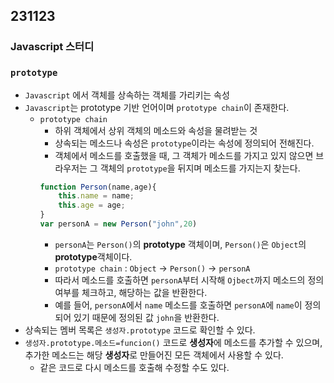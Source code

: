 ## 231123
### Javascript 스터디

### `prototype`
- `Javascript` 에서 객체를 상속하는 객체를 가리키는 속성
- `Javascript`는 prototype 기반 언어이며 `prototype chain`이 존재한다.
    * `prototype chain`
        - 하위 객체에서 상위 객체의 메소드와 속성을 물려받는 것
        - 상속되는 메소드나 속성은 `prototype`이라는 속성에 정의되어 전해진다.
        - 객체에서 메소드를 호출했을 때, 그 객체가 메소드를 가지고 있지 않으면 브라우저는 그 객체의 `prototype`을 뒤지며 메소드를 가지는지 찾는다.
        ```js
        function Person(name,age){
            this.name = name;
            this.age = age;
        }
        var personA = new Person("john",20)
        ```
        - `personA`는 `Person()`의 **prototype** 객체이며, `Person()`은 `Object`의 **prototype**객체이다.
        - `prototype chain` : `Object` -> `Person()` -> `personA`
        - 따라서 메소드를 호출하면 `personA`부터 시작해 `Ojbect`까지 메소드의 정의여부를 체크하고, 해당하는 값을 반환한다.
        - 예를 들어, `personA`에서 `name` 메소드를 호출하면 `personA`에 `name`이 정의되어 있기 때문에 정의된 값 `john`을 반환한다.
- 상속되는 멤버 목록은 `생성자.prototype` 코드로 확인할 수 있다.
- `생성자.prototype.메소드=funcion()` 코드로 **생성자**에 메소드를 추가할 수 있으며, 추가한 메소드는 해당 **생성자**로 만들어진 모든 객체에서 사용할 수 있다.
    - 같은 코드로 다시 메소드를 호출해 수정할 수도 있다.